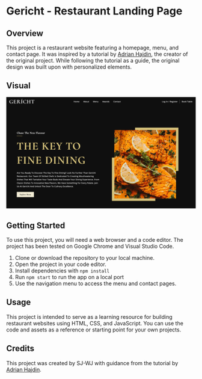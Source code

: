# Gericht - Restaurant Landing Page

## Overview

This project is a restaurant website featuring a homepage, menu, and contact page. It was inspired by a tutorial by [Adrian Hajdin](https://github.com/adrianhajdin/project_modern_ui_ux_restaurant), the creator of the original project. While following the tutorial as a guide, the original design was built upon with personalized elements.

## Visual

!["Gericht - Restaurant Landing Page"](https://github.com/SJ-WJ/restaurant-page/blob/main/src/assets/gericht-homepage.png)

## Getting Started

To use this project, you will need a web browser and a code editor. The project has been tested on Google Chrome and Visual Studio Code.

1. Clone or download the repository to your local machine.
2. Open the project in your code editor.
3. Install dependencies with `npm install`
4. Run `npm start` to run the app on a local port
5. Use the navigation menu to access the menu and contact pages.

## Usage

This project is intended to serve as a learning resource for building restaurant websites using HTML, CSS, and JavaScript. You can use the code and assets as a reference or starting point for your own projects.

## Credits

This project was created by SJ-WJ with guidance from the tutorial by [Adrian Hajdin](https://github.com/adrianhajdin).